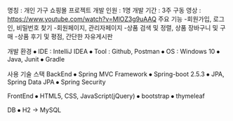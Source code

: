 명칭 : 개인 가구 쇼핑몰 프로젝트
개발 인원 : 1명
개발 기간 : 3주
구동 영상 : https://www.youtube.com/watch?v=MlOZ3g9uAAQ 
주요 기능
-회원가입, 로그인, 비밀번호 찾기
-회원페이지, 관리자페이지
-상품 검색 및 정렬, 상품 장바구니 및 구매
-상품 후기 및 평점, 간단한 자유게시판

개발 환경
⦁ IDE : IntelliJ IDEA
⦁ Tool : Github, Postman
⦁ OS : Windows 10
⦁ Java, Junit
⦁ Gradle

사용 기술 스택
BackEnd
⦁ Spring MVC Framework
⦁ Spring-boot 2.5.3
⦁ JPA, Spring Data JPA
⦁ Spring Security

FrontEnd
⦁ HTML5, CSS, JavaScript(jQuery)
⦁ bootstrap
⦁ thymeleaf

DB
⦁ H2 -> MySQL
